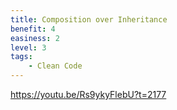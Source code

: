 ```yaml
---
title: Composition over Inheritance
benefit: 4
easiness: 2
level: 3
tags:
    - Clean Code
---
```


https://youtu.be/Rs9ykyFlebU?t=2177